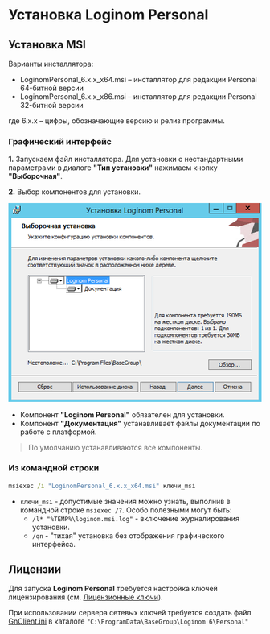 # Установка Loginom Personal

## Установка MSI

Варианты инсталлятора:

* LoginomPersonal_6.x.x_x64.msi – инсталлятор для редакции Personal 64-битной версии
* LoginomPersonal_6.x.x_x86.msi – инсталлятор для редакции Personal 32-битной версии

где 6.x.x – цифры, обозначающие версию и релиз программы.

### Графический интерфейс

**1.** Запускаем файл инсталлятора. Для установки с нестандартными параметрами в диалоге **"Тип установки"** нажимаем кнопку **"Выборочная"**.

**2.** Выбор компонентов для установки.

![](../images/admin/personal_msi_features_default.png)

* Компонент **"Loginom Personal"** обязателен для установки.
* Компонент **"Документация"** устанавливает файлы документации по работе с платформой.

> По умолчанию устанавливаются все компоненты.

### Из командной строки

```cmd
msiexec /i "LoginomPersonal_6.x.x_x64.msi" ключи_msi
```

* `ключи_msi` - допустимые значения можно узнать, выполнив в командной строке `msiexec /?`. Особо полезными могут быть:
  * `/l* "%TEMP%\loginom.msi.log"` - включение журналирования установки.
  * `/qn` - "тихая" установка без отображения графического интерфейса.

## Лицензии

Для запуска **Loginom Personal** требуется настройка ключей лицензирования (см. [Лицензионные ключи](../licenses/README.md)).

При использовании сервера сетевых ключей требуется создать файл [GnClient.ini](https://dev.guardant.ru/pages/viewpage.action?pageId=1277980) в каталоге `"C:\ProgramData\BaseGroup\Loginom 6\Personal"`
